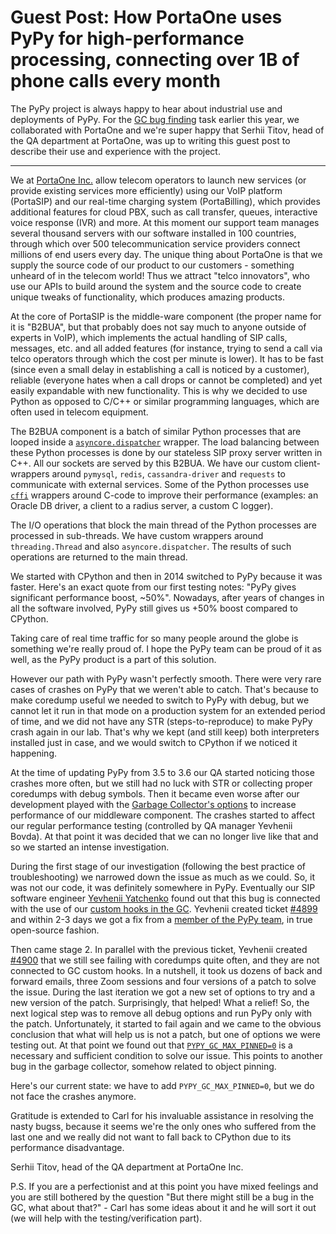 <!--
.. title: Guest Post: How PortaOne uses PyPy for high-performance processing, connecting over 1B of phone calls every month
.. slug: portaone
.. date: 2024-09-03 14:00:00 UTC
.. tags: casestudy, guestpost
.. category:
.. link:
.. description:
.. type: text
.. author:
-->


# Guest Post: How PortaOne uses PyPy for high-performance processing, connecting over 1B of phone calls every month

The PyPy project is always happy to hear about industrial use  and deployments
of PyPy. For the [GC bug
finding](https://www.pypy.org/posts/2024/03/fixing-bug-incremental-gc.html)
task earlier this year, we collaborated with PortaOne and we're super happy
that Serhii Titov, head of the QA department at PortaOne, was up to writing
this guest post to describe their use and experience with the project.

-----

We at [PortaOne Inc.](https://www.portaone.com/) allow telecom operators to
launch new services (or provide existing services more efficiently) using our
VoIP platform (PortaSIP) and our real-time charging system (PortaBilling),
which provides additional features for cloud PBX, such as call transfer,
queues, interactive voice response (IVR) and more. At this moment our support
team manages several thousand servers with our software installed in 100
countries, through which over 500 telecommunication service providers connect
millions of end users every day. The unique thing about PortaOne is that we
supply the source code of our product to our customers - something unheard of
in the telecom world! Thus we attract "telco innovators", who use our APIs to
build around the system and the source code to create unique tweaks of
functionality, which produces amazing products.

At the core of PortaSIP is the middle-ware component (the proper name for it is
"B2BUA", but that probably does not say much to anyone outside of experts in
VoIP), which implements the actual handling of SIP calls, messages, etc. and
all added features (for instance, trying to send a call via telco operators
through which the cost per minute is lower). It has to be fast (since even a
small delay in establishing a call is noticed by a customer), reliable
(everyone hates when a call drops or cannot be completed) and yet easily
expandable with new functionality. This is why we decided to use Python as
opposed to C/C++ or similar programming languages, which are often used in
telecom equipment.


The B2BUA component is a batch of similar Python processes that are looped
inside a
[`asyncore.dispatcher`](https://docs.python.org/3.10/library/asyncore.html)
wrapper. The load balancing between these Python processes is done by our
stateless SIP proxy server written in C++. All our sockets are served by this
B2BUA. We have our custom client-wrappers around `pymysql`, `redis`,
`cassandra-driver` and `requests` to communicate with external services. Some
of the Python processes use [`cffi`](https://cffi.readthedocs.io/en/stable/)
wrappers around C-code to improve their performance (examples: an Oracle DB
driver, a client to a radius server, a custom C logger).

The I/O operations that block the main thread of the Python processes are
processed in sub-threads. We have custom wrappers  around `threading.Thread`
and also `asyncore.dispatcher`. The results of such operations are returned to
the main thread.

We started with CPython and then in 2014 switched to PyPy because it was
faster. Here's an exact quote from our first testing notes: "PyPy gives
significant performance boost, ~50%". Nowadays, after years of changes in all
the software involved, PyPy still gives us +50% boost compared to CPython.

Taking care of real time traffic for so many people around the globe is
something we're really proud of. I hope the PyPy team can be proud of it as
well, as the PyPy product is a part of this solution.

However our path with PyPy wasn't perfectly smooth. There were very rare cases
of crashes on PyPy that we weren't able to catch. That's because to make
coredump useful we needed to switch to PyPy with debug, but we cannot let it
run in that mode on a production system for an extended period of time, and we
did not have any STR (steps-to-reproduce) to make PyPy crash again in our lab.
That's why we kept (and still keep) both interpreters installed just in case,
and we would switch to CPython if we noticed it happening.

At the time of updating PyPy from 3.5 to 3.6 our QA started noticing those
crashes more often, but we still had no luck with STR or collecting proper
coredumps with debug symbols. Then it became even worse after our development
played with the [Garbage Collector's
options](https://doc.pypy.org/en/latest/gc_info.html) to increase performance
of our middleware component. The crashes started to affect our regular
performance testing (controlled by QA manager Yevhenii Bovda). At that point it
was decided that we can no longer live like that and so we started an intense
investigation.

During the first stage of our investigation (following the best practice of
troubleshooting) we narrowed down the issue as much as we could. So, it was not
our code, it was definitely somewhere in PyPy. Eventually our SIP software
engineer [Yevhenii Yatchenko](https://github.com/Yevhenii-Yatchenko) found out
that this bug is connected with the use of our [custom hooks in the
GC](https://doc.pypy.org/en/latest/gc_info.html#gc-hooks). Yevhenii created
ticket [#4899](https://github.com/pypy/pypy/issues/4899) and within 2-3 days we
got a fix from a [member of the PyPy team](https://github.com/cfbolz), in true open-source fashion.

Then came stage 2. In parallel with the previous ticket, Yevhenii created
[#4900](https://github.com/pypy/pypy/issues/4900) that we still see failing
with coredumps quite often, and they are not connected to GC custom hooks. In a
nutshell, it took us dozens of back and forward emails, three Zoom sessions and
four versions of a patch to solve the issue. During the last iteration we got a
new set of options to try and a new version of the patch. Surprisingly, that
helped! What a relief! So, the next logical step was to remove all debug
options and run PyPy only with the patch. Unfortunately, it started to fail
again and we came to the obvious conclusion that what will help us is not a
patch, but one of options we were testing out. At that point we found out that
[`PYPY_GC_MAX_PINNED=0`](https://doc.pypy.org/en/latest/gc_info.html#environment-variables)
is a necessary and sufficient condition to solve our issue. This points to
another bug in the garbage collector, somehow related to object pinning.

Here's our current state: we have to add `PYPY_GC_MAX_PINNED=0`, but we do not
face the crashes anymore.

Gratitude is extended to Carl for his invaluable assistance in resolving the
nasty bugss, because it seems we're the only ones who suffered from the last
one and we really did not want to fall back to CPython due to its performance
disadvantage.

Serhii Titov, head of the QA department at PortaOne Inc.

P.S. If you are a perfectionist and at this point you have mixed feelings and
you are still bothered by the question "But there might still be a bug in the
GC, what about that?" - Carl has some ideas about it and he will sort it out
(we will help with the testing/verification part).





